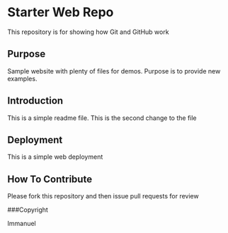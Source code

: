 # Starter Web Repo

This repository is for showing how Git and GitHub work

## Purpose

Sample website with plenty of files for demos.
Purpose is to provide new examples.

## Introduction
This is a simple readme file. 
This is the second change to the file

## Deployment
This is a simple web deployment

## How To Contribute
Please fork this repository and then issue pull requests for review

###Copyright

Immanuel